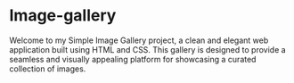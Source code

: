 # Image-gallery
Welcome to my Simple Image Gallery project, a clean and elegant web application built using HTML and CSS. This gallery is designed to provide a seamless and visually appealing platform for showcasing a curated collection of images. 
